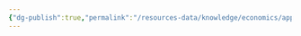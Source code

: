 ```yaml
---
{"dg-publish":true,"permalink":"/resources-data/knowledge/economics/applied-economics/demand-and-supply/elasticity/price-elasticity-of-supply/"}
---
```


